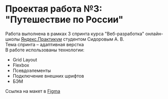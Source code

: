 # Проектая работа №3: **"Путешествие по России"** 
Работа выполнена в рамках 3 спринта курса "Веб-разработка" онлайн-школы [Яндекс.Практикум](https://practicum.yandex.ru/) студентом Сидоровым А. В.  
Тема спринта – адаптивная верстка  
В работе использованы технологии:  
* Grid Layout  
* Flexbox
* Псевдоэлементы
* Подключение внешних шрифтов
* БЭМ

Ссылка на макет в [Figma](https://www.figma.com/file/5S2WSbEFL6awjVWJ0NWL8Q/Sprint-3_-Russia-_-desktop-%2B-mobile?node-id=28503%3A0)